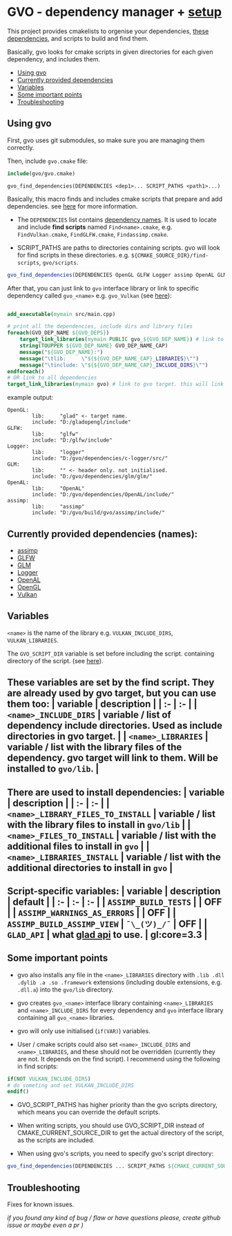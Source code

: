 # GVO - dependency manager + [setup](#currently-supported-dependencies)
This project provides cmakelists to orgenise your dependencies, [these dependencies](#currently-provided-dependencies-names), and scripts to build and find them. 

Basically, gvo looks for cmake scripts in given directories for each given dependency, and includes them.

- [Using gvo](#using-gvo)
- [Currently provided dependencies](#currently-provided-dependencies-names)
- [Variables](#variables)
- [Some important points](#some-important-points)
- [Troubleshooting](#troubleshooting)

## Using gvo
First, gvo uses git submodules, so make sure you are managing them correctly.

Then, include `gvo.cmake` file:
``` cmake
include(gvo/gvo.cmake)
```
`gvo_find_dependencies(DEPENDENCIES <dep1>... SCRIPT_PATHS <path1>...)`

Basically, this macro finds and includes cmake scripts that prepare and add dependencies. see [here](#variables) for more information.

- The `DEPENDENCIES` list contains [dependency names](#currently-provided-dependencies-names). It is used to locate and include **find scripts** named `Find<name>.cmake`, e.g. `FindVulkan.cmake`, `FindGLFW.cmake`, `Findassimp.cmake`.

- SCRIPT_PATHS are paths to directories containing scripts. gvo will look for find scripts in these directories. e.g. `${CMAKE_SOURCE_DIR}/find-scripts`, `gvo/scripts`. 

``` cmake
gvo_find_dependencies(DEPENDENCIES OpenGL GLFW Logger assimp OpenAL GLM imgui SCRIPT_PATHS ${CMAKE_CURRENT_SOURCE_DIR}/scripts ${CMAKE_CURRENT_SOURCE_DIR}/gvo/scripts)
```

After that, you can just link to `gvo` interface library or link to specific dependency called `gvo_<name>` e.g. `gvo_Vulkan` (see [here](#some-important-points)):
``` cmake

add_executable(mymain src/main.cpp)

# print all the dependencies, include dirs and library files
foreach(GVO_DEP_NAME ${GVO_DEPS})
    target_link_libraries(mymain PUBLIC gvo_${GVO_DEP_NAME}) # link to specific dependecy
    string(TOUPPER ${GVO_DEP_NAME} GVO_DEP_NAME_CAP)
    message("${GVO_DEP_NAME}:")
    message("\tlib:     \"${${GVO_DEP_NAME_CAP}_LIBRARIES}\"")
    message("\tinclude: \"${${GVO_DEP_NAME_CAP}_INCLUDE_DIRS}\"")
endforeach()
# OR link to all dependencies
target_link_libraries(mymain gvo) # link to gvo target. this will link both include dirs and libraris.
```

example output:
```
OpenGL:
        lib:     "glad" <- target name.
        include: "D:/gladopengl/include"
GLFW:
        lib:     "glfw"
        include: "D:/glfw/include"
Logger:
        lib:     "logger"
        include: "D:/gvo/dependencies/c-logger/src/"
GLM:
        lib:     "" <- header only. not initialised.
        include: "D:/gvo/dependencies/glm/glm/"
OpenAL:
        lib:     "OpenAL"
        include: "D:/gvo/dependencies/OpenAL/include/"
assimp:
        lib:     "assimp"
        include: "D:/gvo/build/gvo/assimp/include/"
```

## Currently provided dependencies (names):
- [assimp](https://github.com/assimp/assimp)
- [GLFW](https://github.com/glfw/glfw)
- [GLM](https://github.com/icaven/glm)
- [Logger](https://github.com/yksz/c-logger)
- [OpenAL](https://github.com/kcat/openal-soft)
- [OpenGL](https://github.com/Dav1dde/glad)
- [Vulkan](https://github.com/KhronosGroup/Vulkan-Headers)

## Variables
`<name>` is the name of the library e.g. `VULKAN_INCLUDE_DIRS`, `VULKAN_LIBRARIES`. 
<!-- 
These variables are used as inputs in cmakelists and are set before adding gvo as a subdirectory:
| variable | description |
| :- | :- |
| `GVO_DEPS`| The `GVO_DEPS`  |
| `GVO_SCRIPT_PATHS` |  |
--- -->

The `GVO_SCRIPT_DIR` variable is set before including the script. containing directory of the script. (see [here](#some-important-points)).

These variables are set by the find script. They are already used by gvo target, but you can use them too:
| variable | description |
| :- | :- |
| `<name>_INCLUDE_DIRS` | variable / list of dependency include directories. Used as include directories in gvo target. |
| `<name>_LIBRARIES` | variable / list with the library files of the dependency. gvo target will link to them. Will be installed to `gvo/lib`. |
---

There are used to install dependencies:
| variable | description |
| :- | :- |
| `<name>_LIBRARY_FILES_TO_INSTALL` | variable / list with the library files to install in `gvo/lib` |
| `<name>_FILES_TO_INSTALL` | variable / list with the additional files to install in `gvo` |
| `<name>_LIBRARIES_INSTALL` | variable / list with the additional directories to install in `gvo` |
---

Script-specific variables:
| variable | description | default |
| :- | :- | :- |
| `ASSIMP_BUILD_TESTS` |  | OFF |
| `ASSIMP_WARNINGS_AS_ERRORS` |  | OFF |
| `ASSIMP_BUILD_ASSIMP_VIEW` | `¯\_(ツ)_/¯` | OFF |
| `GLAD_API` | what [glad api](https://glad.dav1d.de/) to use. | gl:core=3.3 |
---

## Some important points
- gvo also installs any file in the `<name>_LIBRARIES` directory with `.lib .dll .dylib .a .so .framework` extensions (including double extensions, e.g. `.dll.a`) into the `gvo/lib` directory.

- gvo creates `gvo_<name>` interface library containing `<name>_LIBRARIES` and `<name>_INCLUDE_DIRS` for every dependency and `gvo` interface library containing all `gvo_<name>` libraries.

- gvo will only use initialised (`if(VAR)`) variables.

- User / cmake scripts could also set `<name>_INCLUDE_DIRS` and `<name>_LIBRARIES`, and these should not be overridden (currently they are not. It depends on the find script). 
I recommend using the following in find scripts:
``` cmake
if(NOT VULKAN_INCLUDE_DIRS)
# do someting and set VULKAN_INCLUDE_DIRS
endif()
```
- GVO_SCRIPT_PATHS has higher priority than the gvo scripts directory, which means you can override the default scripts.

- When writing scripts, you should use GVO_SCRIPT_DIR instead of CMAKE_CURRENT_SOURCE_DIR to get the actual directory of the script, as the scripts are included. 

- When using gvo's scripts, you need to specify gvo's script directory:
``` cmake
gvo_find_dependencies(DEPENDENCIES ... SCRIPT_PATHS ${CMAKE_CURRENT_SOURCE_DIR}/gvo/scripts)
```

## Troubleshooting
Fixes for known issues.


*if  you found any kind of bug / flaw or have questions please, create github issue or maybe even a pr )*
